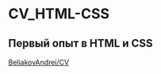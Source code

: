 # CV_HTML-CSS

## Первый опыт в HTML и CSS
[BeliakovAndrei/CV](https://beliakovandrei.github.io/CV/)
